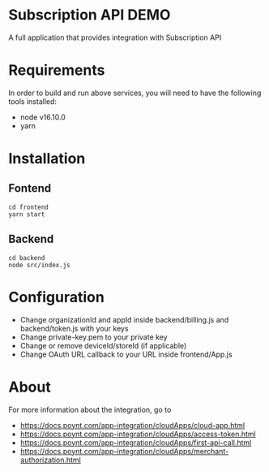 # Subscription API DEMO

A full application that provides integration with Subscription API

# Requirements

In order to build and run above services, you will need to have the following tools installed:

- node v16.10.0
- yarn

# Installation

## Fontend

```
cd frontend
yarn start
```

## Backend

```
cd backend
node src/index.js
```

# Configuration

- Change organizationId and appId inside backend/billing.js and backend/token.js with your keys
- Change private-key.pem to your private key
- Change or remove deviceId/storeId (if applicable)
- Change OAuth URL callback to your URL inside frontend/App.js

# About

For more information about the integration, go to

- https://docs.poynt.com/app-integration/cloudApps/cloud-app.html
- https://docs.poynt.com/app-integration/cloudApps/access-token.html
- https://docs.poynt.com/app-integration/cloudApps/first-api-call.html
- https://docs.poynt.com/app-integration/cloudApps/merchant-authorization.html
